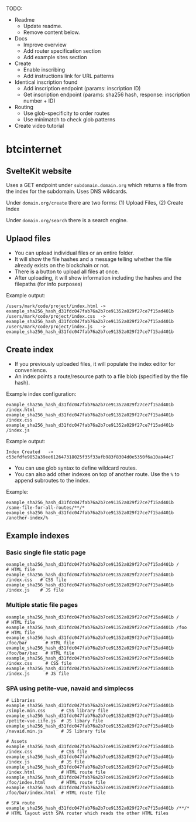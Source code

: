 TODO:
- Readme
  - Update readme.
  - Remove content below.
- Docs
  - Improve overview
  - Add router specification section
  - Add example sites section
- Create
  - Enable inscribing
  - Add instructions link for URL patterns
- Identical inscription found
  - Add inscription endpoint (params: inscription ID)
  - Get inscription endpoint (params: sha256 hash, response: inscription number + ID)
- Routing
  - Use glob-specificity to order routes
  - Use minimatch to check glob patterns
- Create video tutorial

# btcinternet

## SvelteKit website

Uses a GET endpoint under `subdomain.domain.org` which returns a file from the index for the subdomain.
Uses DNS wildcards.

Under `domain.org/create` there are two forms: (1) Upload Files, (2) Create Index

Under `domain.org/search` there is a search engine.

## Uplaod files

* You can upload individual files or an entire folder.
* It will show the file hashes and a message telling whether the file already exists on the blockchain or not.
* There is a button to upload all files at once.
* After uploading, it will show information including the hashes and the filepaths (for info purposes)

Example output:
```
/users/mark/code/project/index.html -> example_sha256_hash_d31fdc047fab76a2b7ce91352a029f27ce7f15ad401b
/users/mark/code/project/index.css  -> example_sha256_hash_d31fdc047fab76a2b7ce91352a029f27ce7f15ad401b
/users/mark/code/project/index.js   -> example_sha256_hash_d31fdc047fab76a2b7ce91352a029f27ce7f15ad401b
```

## Create index

* If you previously uploaded files, it will populate the index editor for convenience.
* An index points a route/resource path to a file blob (specified by the file hash).

Example index configuration:
```
example_sha256_hash_d31fdc047fab76a2b7ce91352a029f27ce7f15ad401b /index.html
example_sha256_hash_d31fdc047fab76a2b7ce91352a029f27ce7f15ad401b /index.css
example_sha256_hash_d31fdc047fab76a2b7ce91352a029f27ce7f15ad401b /index.js
```

Example output:
```
Index Created   -> c53efdfe9852a39ee612647318025f35f33afb983f8304d0e5350f6a10aa44c7
```

* You can use glob syntax to define wildcard routes.
* You can also add other indexes on top of another route. Use the `%` to append subroutes to the index.

Example:
```
example_sha256_hash_d31fdc047fab76a2b7ce91352a029f27ce7f15ad401b /same-file-for-all-routes/**/*
example_sha256_hash_d31fdc047fab76a2b7ce91352a029f27ce7f15ad401b /another-index/%
```

## Example indexes

### Basic single file static page
```
example_sha256_hash_d31fdc047fab76a2b7ce91352a029f27ce7f15ad401b /            # HTML file
example_sha256_hash_d31fdc047fab76a2b7ce91352a029f27ce7f15ad401b /index.css   # CSS file
example_sha256_hash_d31fdc047fab76a2b7ce91352a029f27ce7f15ad401b /index.js    # JS file
```

### Multiple static file pages
```
example_sha256_hash_d31fdc047fab76a2b7ce91352a029f27ce7f15ad401b /              # HTML file
example_sha256_hash_d31fdc047fab76a2b7ce91352a029f27ce7f15ad401b /foo           # HTML file
example_sha256_hash_d31fdc047fab76a2b7ce91352a029f27ce7f15ad401b /foo/bar       # HTML file
example_sha256_hash_d31fdc047fab76a2b7ce91352a029f27ce7f15ad401b /foo/bar/baz   # HTML file
example_sha256_hash_d31fdc047fab76a2b7ce91352a029f27ce7f15ad401b /index.css     # CSS file
example_sha256_hash_d31fdc047fab76a2b7ce91352a029f27ce7f15ad401b /index.js      # JS file
```


### SPA using petite-vue, navaid and simplecss
```
# Libraries
example_sha256_hash_d31fdc047fab76a2b7ce91352a029f27ce7f15ad401b /simple.min.css      # CSS library file
example_sha256_hash_d31fdc047fab76a2b7ce91352a029f27ce7f15ad401b /petite-vue.iife.js  # JS libary file
example_sha256_hash_d31fdc047fab76a2b7ce91352a029f27ce7f15ad401b /navaid.min.js       # JS library file

# Assets
example_sha256_hash_d31fdc047fab76a2b7ce91352a029f27ce7f15ad401b /index.css           # CSS file
example_sha256_hash_d31fdc047fab76a2b7ce91352a029f27ce7f15ad401b /index.js            # JS file
example_sha256_hash_d31fdc047fab76a2b7ce91352a029f27ce7f15ad401b /index.html          # HTML route file
example_sha256_hash_d31fdc047fab76a2b7ce91352a029f27ce7f15ad401b /foo/index.html      # HTML route file
example_sha256_hash_d31fdc047fab76a2b7ce91352a029f27ce7f15ad401b /foo/bar/index.html  # HTML route file

# SPA route
example_sha256_hash_d31fdc047fab76a2b7ce91352a029f27ce7f15ad401b /**/*                # HTML layout with SPA router which reads the other HTML files
```
